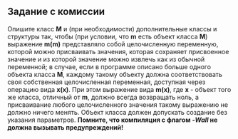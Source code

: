 ## Задание с комиссии

Опишите класс **M** и (при необходимости) дополнительные классы и структуры так, чтобы (при условии, что **m** есть объект класса **M**) выражение **m(m)** представляло собой целочисленную переменную, которой можно присваивать значения, которая сохраняет присвоенное значение и из которой значение можно извлечь как из обычной переменной; в случае, если в программе описано больше одного объекта класса **M**, каждому такому объекту должна соответствовать своя собственная целочисленная переменная, доступная через операцию вида **x(x)**. При этом выражение вида **m(x)**, где **x** - объект того же класса, отличный от **m**, должно всегда возвращать ноль, а присваивание любого целочисленного значения такому выражению не должно ничего менять. Объект класса должен допускать создание без указания параметров. **Помните, что компиляция с флагом *-Wall* не должна вызывать предупреждений!**
